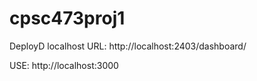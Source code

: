# cpsc473proj1

DeployD localhost URL:
http://localhost:2403/dashboard/

USE:
http://localhost:3000
